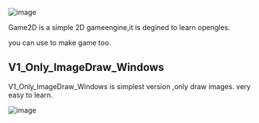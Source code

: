 ![image](https://github.com/ThisisGame/Game2D/blob/master/Docs/Logo.png)


Game2D is a simple 2D gameengine,it is degined to learn opengles.

you can use to make game too.


## V1_Only_ImageDraw_Windows

V1_Only_ImageDraw_Windows is simplest version ,only draw images. very easy to learn.

![image](https://github.com/ThisisGame/Game2D/blob/V1_Only_ImageDraw_Windows/Docs/drawimage.png)
